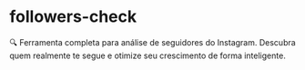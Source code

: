 # followers-check
🔍 Ferramenta completa para análise de seguidores do Instagram. Descubra quem realmente te segue e otimize seu crescimento de forma inteligente.
